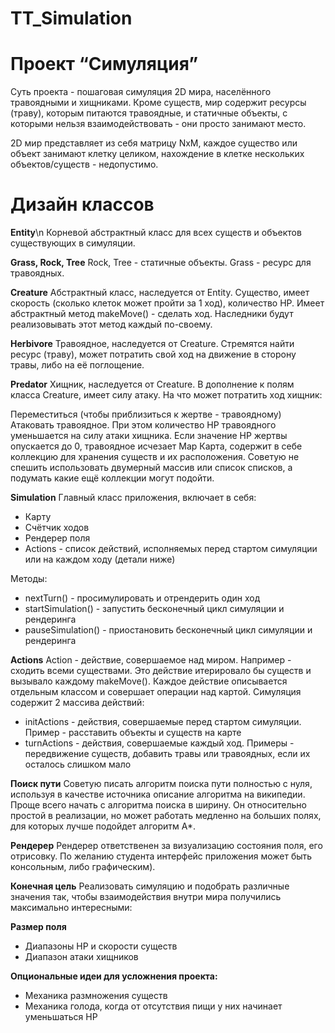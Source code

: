 # TT_Simulation

# Проект “Cимуляция”
Суть проекта - пошаговая симуляция 2D мира, населённого травоядными и хищниками. Кроме существ, мир содержит ресурсы (траву), которым питаются травоядные, и статичные объекты, с которыми нельзя взаимодействовать - они просто занимают место.

2D мир представляет из себя матрицу NxM, каждое существо или объект занимают клетку целиком, нахождение в клетке нескольких объектов/существ - недопустимо.

# Дизайн классов
**Entity**\n
Корневой абстрактный класс для всех существ и объектов существующих в симуляции.

**Grass, Rock, Tree**
Rock, Tree - статичные объекты. Grass - ресурс для травоядных.

**Creature**
Абстрактный класс, наследуется от Entity. Существо, имеет скорость (сколько клеток может пройти за 1 ход), количество HP. Имеет абстрактный метод makeMove() - сделать ход. Наследники будут реализовывать этот метод каждый по-своему.

**Herbivore**
Травоядное, наследуется от Creature. Стремятся найти ресурс (траву), может потратить свой ход на движение в сторону травы, либо на её поглощение.

**Predator**
Хищник, наследуется от Creature. В дополнение к полям класса Creature, имеет силу атаку. На что может потратить ход хищник:

Переместиться (чтобы приблизиться к жертве - травоядному)
Атаковать травоядное. При этом количество HP травоядного уменьшается на силу атаки хищника. Если значение HP жертвы опускается до 0, травоядное исчезает
Map
Карта, содержит в себе коллекцию для хранения существ и их расположения. Советую не спешить использовать двумерный массив или список списков, а подумать какие ещё коллекции могут подойти.

**Simulation**
Главный класс приложения, включает в себя:

- Карту
- Счётчик ходов
- Рендерер поля
- Actions - список действий, исполняемых перед стартом симуляции или на каждом ходу (детали ниже)

Методы:
- nextTurn() - просимулировать и отрендерить один ход
- startSimulation() - запустить бесконечный цикл симуляции и рендеринга
- pauseSimulation() - приостановить бесконечный цикл симуляции и рендеринга

**Actions**
Action - действие, совершаемое над миром. Например - сходить всеми существами. Это действие итерировало бы существ и вызывало каждому makeMove(). Каждое действие описывается отдельным классом и совершает операции над картой. Симуляция содержит 2 массива действий:
- initActions - действия, совершаемые перед стартом симуляции. Пример - расставить объекты и существ на карте
- turnActions - действия, совершаемые каждый ход. Примеры - передвижение существ, добавить травы или травоядных, если их осталось слишком мало

**Поиск пути**
Советую писать алгоритм поиска пути полностью с нуля, используя в качестве источника описание алгоритма на википедии. Проще всего начать с алгоритма поиска в ширину. Он относительно простой в реализации, но может работать медленно на больших полях, для которых лучше подойдет алгоритм A*.

**Рендерер**
Рендерер ответственен за визуализацию состояния поля, его отрисовку. По желанию студента интерфейс приложения может быть консольным, либо графическим).

**Конечная цель**
Реализовать симуляцию и подобрать различные значения так, чтобы взаимодействия внутри мира получились максимально интересными:

**Размер поля**
- Диапазоны HP и скорости существ
- Диапазон атаки хищников

**Опциональные идеи для усложнения проекта:**
- Механика размножения существ
- Механика голода, когда от отсутствия пищи у них начинает уменьшаться HP
